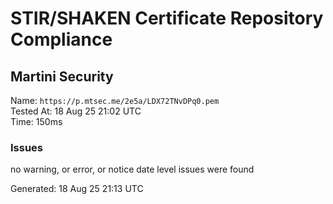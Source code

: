 # STIR/SHAKEN Certificate Repository Compliance

## Martini Security

Name: `https://p.mtsec.me/2e5a/LDX72TNvDPq0.pem`\
Tested At: 18 Aug 25 21:02 UTC\
Time: 150ms

### Issues

no warning, or error, or notice date level issues were found

Generated: 18 Aug 25 21:13 UTC